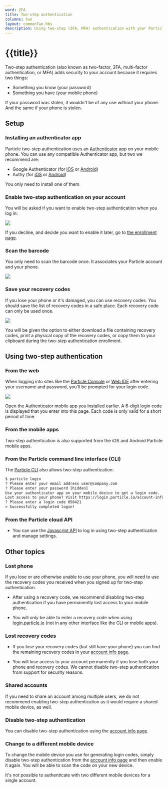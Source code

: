 ```yaml
---
word: 2FA
title: Two-step authentication
columns: two
layout: commonTwo.hbs
description: Using two-step (2FA, MFA) authentication with your Particle account
---
```


# {{title}}

Two-step authentication (also known as two-factor, 2FA, multi-factor authentication, or MFA) adds security to your account because it requires two things:

- Something you know (your password)
- Something you have (your mobile phone)

If your password was stolen, it wouldn't be of any use without your phone. And the same if your phone is stolen.

## Setup

### Installing an authenticator app

Particle two-step authentication uses an [Authenticator](https://en.wikipedia.org/wiki/Google_Authenticator) app on your mobile phone. You can use any compatible Authenticator app, but two we recommend are:

- Google Authenticator (for [iOS](https://itunes.apple.com/us/app/google-authenticator/id388497605) or [Android](https://play.google.com/store/apps/details?id=com.google.android.apps.authenticator2))
- Authy (for [iOS](https://apps.apple.com/us/app/authy/id494168017) or [Android](https://play.google.com/store/apps/details?id=com.authy.authy))

You only need to install one of them.


### Enable two-step authentication on your account

You will be asked if you want to enable two-step authentication when you log in:

![](/assets/images/2fa-enable.png)

If you decline, and decide you want to enable it later, go to [the enrollment page](https://login.particle.io/mfa-enroll).

### Scan the barcode

You only need to scan the barcode once. It associates your Particle account and your phone.

![](/assets/images/2fa-scan.png)

### Save your recovery codes

If you lose your phone or it's damaged, you can use recovery codes. You should save the list of recovery codes in a safe place. Each recovery code can only be used once.

![](/assets/images/2fa-recovery.png)

You will be given the option to either download a file containing recovery codes, print a physical copy of the recovery codes, or copy them to your clipboard during the two-step authentication enrollment.

## Using two-step authentication

### From the web

When logging into sites like the [Particle Console](https://console.particle.io) or [Web IDE](https://build.particle.io) after entering your username and password, you'll be prompted for your login code.

![](/assets/images/2fa-enter.png)

Open the Authenticator mobile app you installed earlier. A 6-digit login code is displayed that you enter into this page. Each code is only valid for a short period of time.

### From the mobile apps

Two-step authentication is also supported from the iOS and Android Particle mobile apps.

### From the Particle command line interface (CLI)

The [Particle CLI]() also allows two-step authentication:

```html
$ particle login
? Please enter your email address user@company.com
? Please enter your password [hidden]
Use your authenticator app on your mobile device to get a login code.
Lost access to your phone? Visit https://login.particle.io/account-info
? Please enter a login code 058421
> Successfully completed login!
```

### From the Particle cloud API

- You can use the [Javascript API](https://github.com/particle-iot/particle-api-js/blob/master/docs/api.md#sendotp) to log in using two-step authentication and manage settings.

## Other topics


### Lost phone

If you lose or are otherwise unable to use your phone, you will need to use the recovery codes you received when you signed up for two-step authentication.

- After using a recovery code, we recommend disabling two-step authentication if you have permanently lost access to your mobile phone.

- You will _only_ be able to enter a recovery code when using [login.particle.io](https://login.particle.io) (not in any other interface like the CLI or mobile apps).


### Lost recovery codes

- If you lose your recovery codes (but still have your phone) you can find the remaining recovery codes in your [account info page](https://login.particle.io/account-info).

- You will lose access to your account permanently if you lose both your phone and recovery codes. We cannot disable two-step authentication from support for security reasons.

### Shared accounts

If you need to share an account among multiple users, we do not recommend enabling two-step authentication as it would require a shared mobile device, as well.

### Disable two-step authentication

You can disable two-step authentication using the [account info page](https://login.particle.io/account-info).

### Change to a different mobile device

To change the mobile device you use for generating login codes, simply disable two-step authentication from the [account info page](https://login.particle.io/account-info) and then enable it again. You will be able to scan the code on your new device.

It's not possible to authenticate with two different mobile devices for a single account.
